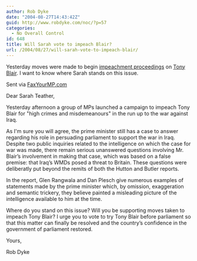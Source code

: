 ```yaml
---
author: Rob Dyke
date: "2004-08-27T14:43:42Z"
guid: http://www.robdyke.com/noc/?p=57
categories:
  - No Overall Control
id: 648
title: Will Sarah vote to impeach Blair?
url: /2004/08/27/will-sarah-vote-to-impeach-blair/
---
```

Yesterday moves were made to begin [impeachment proceedings](http://news.google.co.uk/news?hl=en&ned=uk&q=impeach+blair&ie=UTF-8&filter=0&scoring=d) on [Tony Blair](http://www.impeachblair.org/). I want to know where Sarah stands on this issue.

Sent via [FaxYourMP.com](http://www.faxyourmp.com)

Dear Sarah Teather,

Yesterday afternoon a group of MPs launched a campaign to impeach Tony Blair for "high crimes and misdemeanours" in the run up to the war against Iraq.

As I'm sure you will agree, the prime minister still has a case to answer regarding his role in persuading parliament to support the war in Iraq. Despite two public inquiries related to the intelligence on which the case for war was made, there remain serious unanswered questions involving Mr. Blair’s involvement in making that case, which was based on a false premise: that Iraq’s WMDs posed a threat to Britain. These questions were deliberatly put beyond the remits of both the Hutton and Butler reports.

In the report, Glen Rangwala and Dan Plesch give numerous examples of statements made by the prime minister which, by omission, exaggeration and semantic trickery, they believe painted a misleading picture of the intelligence available to him at the time.

Where do you stand on this issue? Will you be supporting moves taken to impeach Tony Blair? I urge you to vote to try Tony Blair before parliament so that this matter can finally be resolved and the country’s confidence in the government of parliament restored.

Yours,

Rob Dyke